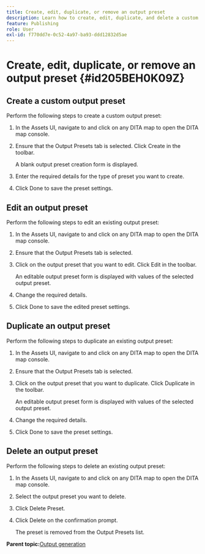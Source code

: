 ```yaml
---
title: Create, edit, duplicate, or remove an output preset
description: Learn how to create, edit, duplicate, and delete a custom output preset in AEM Guides.
feature: Publishing
role: User
exl-id: f770dd7e-0c52-4a97-ba93-ddd12832d5ae
---
```

# Create, edit, duplicate, or remove an output preset {#id205BEH0K09Z}

## Create a custom output preset 

Perform the following steps to create a custom output preset:

1.  In the Assets UI, navigate to and click on any DITA map to open the DITA map console.

1.  Ensure that the Output Presets tab is selected. Click Create in the toolbar.

    A blank output preset creation form is displayed.

1.  Enter the required details for the type of preset you want to create.

1.  Click Done to save the preset settings.


## Edit an output preset 

Perform the following steps to edit an existing output preset:

1.  In the Assets UI, navigate to and click on any DITA map to open the DITA map console.

1.  Ensure that the Output Presets tab is selected.

1.  Click on the output preset that you want to edit. Click Edit in the toolbar.

    An editable output preset form is displayed with values of the selected output preset.

1.  Change the required details.

1.  Click Done to save the edited preset settings.


## Duplicate an output preset 

Perform the following steps to duplicate an existing output preset:

1.  In the Assets UI, navigate to and click on any DITA map to open the DITA map console.

1.  Ensure that the Output Presets tab is selected.

1.  Click on the output preset that you want to duplicate. Click Duplicate in the toolbar.

    An editable output preset form is displayed with values of the selected output preset.

1.  Change the required details.

1.  Click Done to save the preset settings.


## Delete an output preset 

Perform the following steps to delete an existing output preset:

1.  In the Assets UI, navigate to and click on any DITA map to open the DITA map console.

1.  Select the output preset you want to delete.

1.  Click Delete Preset.

1.  Click Delete on the confirmation prompt.

    The preset is removed from the Output Presets list.


**Parent topic:**[Output generation](generate-output.md)
